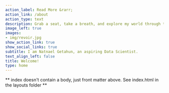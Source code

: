 ```yaml
---
action_label: Read More &rarr;
action_link: /about
action_type: text
description: Grab a seat, take a breath, and explore my world through the work I’ve done. With a passion for decision-driven analysis, machine learning, and the rising Ethiopian capital market, this blog is where I unpack my projects, share the thinking behind them, and sometimes just talk about whatever’s on my mind. This space isn’t just a portfolio—it's a journal of curiosity, exploration, and intent. Sure, it’s about putting my work out there, but more importantly, it’s for anyone—especially someone like me—who’s trying to figure out where they want to go, and how to get there.
image_left: true
images:
- img/revoir.jpg
show_action_link: true
show_social_links: true
subtitle: I am Natnael Getahun, an aspiring Data Scientist.
text_align_left: false
title: Welcome!
type: home
---
```


\*\* index doesn't contain a body, just front matter above. See index.html in the layouts folder \*\*
